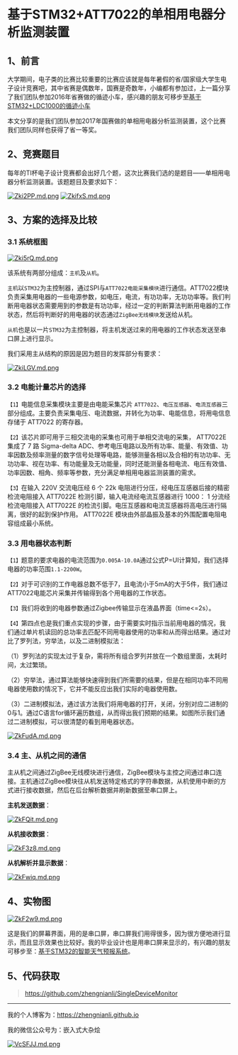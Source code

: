 # 基于STM32+ATT7022的单相用电器分析监测装置   



## 1、前言

大学期间，电子类的比赛比较重要的比赛应该就是每年暑假的省/国家级大学生电子设计竞赛吧，其中省赛是偶数年，国赛是奇数年，小编都有参加过，上一篇分享了我们团队参加2016年省赛做的循迹小车，感兴趣的朋友可移步至[基于STM32+LDC1000的循迹小车](https://zhengnianli.github.io/2019/04/02/zuo-pin-ji-yu-stm32-ldc1000-de-xun-ji-xiao-che/)



本文分享的是我们团队参加2017年国赛做的单相用电器分析监测装置，这个比赛我们团队同样也获得了省一等奖。

## 2、竞赛题目
每年的TI杯电子设计竞赛都会出好几个题，这次比赛我们选的是题目——单相用电器分析监测装置。该题题目及要求如下：

[![Zki2PP.md.png](https://s2.ax1x.com/2019/06/24/Zki2PP.md.png)](https://imgchr.com/i/Zki2PP)
[![ZkifxS.md.png](https://s2.ax1x.com/2019/06/24/ZkifxS.md.png)](https://imgchr.com/i/ZkifxS)




## 3、方案的选择及比较


### 3.1 系统框图

[![Zki5rQ.md.png](https://s2.ax1x.com/2019/06/24/Zki5rQ.md.png)](https://imgchr.com/i/Zki5rQ)


该系统有两部分组成：`主机`及`从机`。

`主机`以`STM32`为主控制器，通过SPI与`ATT7022电能采集模块`进行通信。ATT7022模块负责采集用电器的一些电源参数，如电压，电流，有功功率，无功功率等。我们判断用电器状态需要用到的参数是有功功率，经过一定的判断算法判断用电器的工作状态，然后将判断好的用电器的状态通过`ZigBee无线模块`发送给从机。


`从机`也是以一片`STM32`为主控制器，将主机发送过来的用电器的工作状态发送至串口屏上进行显示。



我们采用主从结构的原因是因为题目的发挥部分有要求：

[![ZkiLGV.md.png](https://s2.ax1x.com/2019/06/24/ZkiLGV.md.png)](https://imgchr.com/i/ZkiLGV)




### 3.2 电能计量芯片的选择

`【1】`电能信息采集模块主要是由电能采集芯片 `ATT7022`、`电压互感器`、`电流互感器`三部分组成。主要负责采集电压、电流数据，并转化为功率、电能信息，将用电信息存储于 ATT7022 的寄存器。

`【2】`该芯片即可用于三相交流电的采集也可用于单相交流电的采集， ATT7022E 集成了 7 路 Sigma-delta ADC、参考电压电路以及所有功率、能量、有效值、功率因数及频率测量的数字信号处理等电路，能够测量各相以及合相的有功功率、无功功率、视在功率、有功能量及无功能量，同时还能测量各相电流、电压有效值、功率因数、相角、频率等参数，充分满足单相用电器监测装置的需求。

`【3】`在输入 220V 交流电压经 6 个 22k 电阻进行分压，经电压互感器后接的精密检流电阻接入 ATT7022E 检测引脚，输入电流经电流互感器进行 1000： 1 分流经检流电阻接入 ATT7022E 的检流引脚。电压互感器和电流互感器将高电压进行隔离，很好的起到保护作用。 ATT7022E 模块由外部晶振及基本的外围配置电阻电容组成最小系统。



### 3.3 用电器状态判断

`【1】`题意的要求电器的电流范围为`0.005A-10.0A`通过公式P=UI计算知，我们选择电器的功率范围`1.1-2200W`。

`【2】`对于可识别的工作电器总数不低于7，且电流小于5mA的大于5件，我们通过ATT7022电能芯片采集并传输得到各个用电器的工作状态。

`【3】`我们将收到的电器参数通过Zigbee传输显示在液晶界面（time<=2s）。

`【4】`第四点也是我们重点实现的步骤，由于需要实时指示当前用电器的情况，我们通过单片机读回的总功率去匹配不同用电器使用的功率和从而得出结果。通过对比了罗列法，穷举法，以及二进制模拟法：

（1）罗列法的实现太过于复杂，需将所有组合罗列并放在一个数组里面，太耗时间，太过繁琐。

（2）穷举法，通过算法能够快速得到我们所需要的结果，但是在相同功率不同用电器使用数的情况下，它并不能反应出我们实际的电器使用数。

（3）二进制模拟法，通过该方法我们将用电器的打开，关闭，分别对应二进制的0与1。通过C语言for循环遍历数组，从而得出我们预期的结果。如图所示我们通过二进制模拟，可以很清楚的看到用电器状态。

[![ZkFudA.md.png](https://s2.ax1x.com/2019/06/24/ZkFudA.md.png)](https://imgchr.com/i/ZkFudA)





### 3.4 主、从机之间的通信

主从机之间通过ZigBee无线模块进行通信，ZigBee模块与主控之间通过串口连接。主机通过ZigBee模块往从机发送特定格式的字符串数据，从机使用中断的方式进行接收数据，然后在后台解析数据并刷新数据至串口屏上。

**主机发送数据**：

[![ZkFQit.md.png](https://s2.ax1x.com/2019/06/24/ZkFQit.md.png)](https://imgchr.com/i/ZkFQit)



**从机接收数据**：

[![ZkF3z8.md.png](https://s2.ax1x.com/2019/06/24/ZkF3z8.md.png)](https://imgchr.com/i/ZkF3z8)


**从机解析并显示数据**：

[![ZkFwiq.md.png](https://s2.ax1x.com/2019/06/24/ZkFwiq.md.png)](https://imgchr.com/i/ZkFwiq)


## 4、实物图

[![ZkF2w9.md.png](https://s2.ax1x.com/2019/06/24/ZkF2w9.md.png)](https://imgchr.com/i/ZkF2w9)


这是我们的屏幕界面，用的是串口屏，串口屏我们用得很多，因为很方便地进行显示，而且显示效果也比较好。我的毕业设计也是用串口屏来显示的，有兴趣的朋友可移步至：[基于STM32的智能天气预报系统](https://zhengnianli.github.io/2018/11/21/zuo-pin-ji-yu-stm32-de-zhi-neng-tian-qi-yu-bao-xi-tong/)。

## 5、代码获取
>https://github.com/zhengnianli/SingleDeviceMonitor


---

我的个人博客为：https://zhengnianli.github.io

我的微信公众号为：嵌入式大杂烩

[![VcSFJJ.md.png](https://s2.ax1x.com/2019/06/11/VcSFJJ.md.png)](https://imgchr.com/i/VcSFJJ)